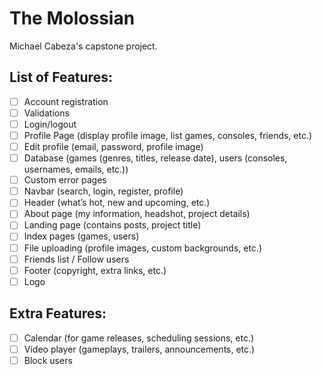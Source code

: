 # The Molossian
Michael Cabeza's capstone project.

## List of Features:
- [ ] Account registration
- [ ] Validations
- [ ] Login/logout
- [ ] Profile Page (display profile image, list games, consoles, friends, etc.)
- [ ] Edit profile (email, password, profile image)
- [ ] Database (games (genres, titles, release date), users (consoles, usernames, emails, etc.))
- [ ] Custom error pages
- [ ] Navbar (search, login, register, profile)
- [ ] Header (what’s hot, new and upcoming, etc.)
- [ ] About page (my information, headshot, project details)
- [ ] Landing page (contains posts, project title)
- [ ] Index pages (games, users)
- [ ] File uploading (profile images, custom backgrounds, etc.)
- [ ] Friends list / Follow users
- [ ] Footer (copyright, extra links, etc.)
- [ ] Logo

## Extra Features:
- [ ] Calendar (for game releases, scheduling sessions, etc.)
- [ ] Video player (gameplays, trailers, announcements, etc.)
- [ ] Block users
